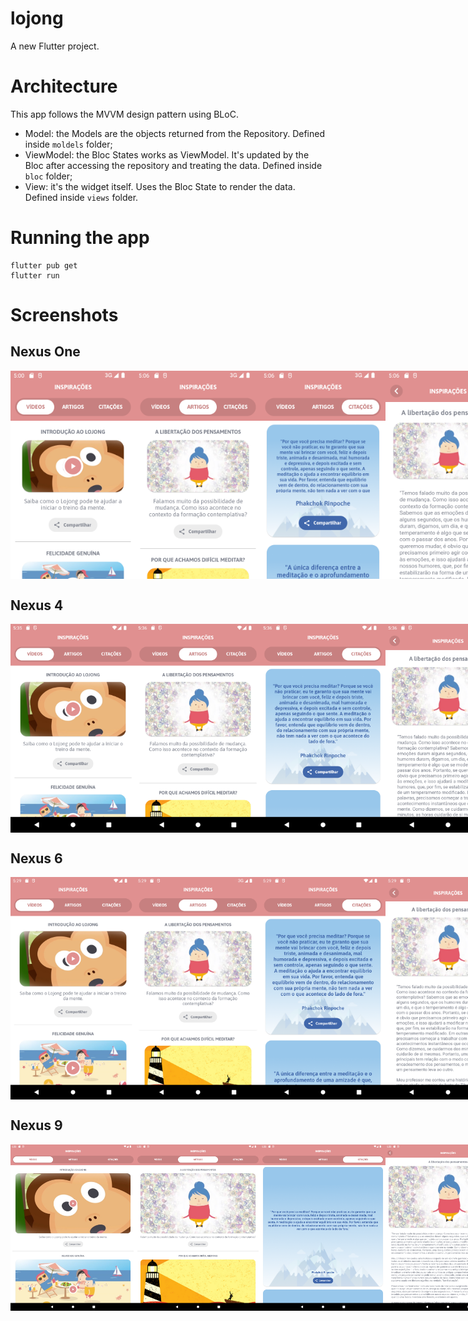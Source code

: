 # lojong

A new Flutter project.

# Architecture
This app follows the MVVM design pattern using BLoC.
- Model: the Models are the objects returned from the Repository. Defined inside ``moldels`` folder;
- ViewModel: the Bloc States works as ViewModel. It's updated by the Bloc after accessing the repository and treating the data. Defined inside ``bloc`` folder;
- View: it's the widget itself. Uses the Bloc State to render the data. Defined inside ``views`` folder.

# Running the app
```
flutter pub get
flutter run
```

# Screenshots
## Nexus One
<div style="display: flex; justify-content: space-between;">
  <img src="./screenshots/nexus_one_tela1.png?raw=true" alt="Screenshot 1 from Nexus One" width="200"/>
  <img src="./screenshots/nexus_one_tela2.png?raw=true" alt="Screenshot 2 from Nexus One" width="200"/>
  <img src="./screenshots/nexus_one_tela3.png?raw=true" alt="Screenshot 3 from Nexus One" width="200"/>
  <img src="./screenshots/nexus_one_tela4.png?raw=true" alt="Screenshot 4 from Nexus One" width="200"/>
</div>


## Nexus 4
<div style="display: flex; justify-content: space-between;">
  <img src="./screenshots/nexus_4_tela1.png?raw=true" alt="Screenshot 1 from Nexus 4" width="200"/>
  <img src="./screenshots/nexus_4_tela2.png?raw=true" alt="Screenshot 2 from Nexus 4" width="200"/>
  <img src="./screenshots/nexus_4_tela3.png?raw=true" alt="Screenshot 3 from Nexus 4" width="200"/>
  <img src="./screenshots/nexus_4_tela4.png?raw=true" alt="Screenshot 4 from Nexus 4" width="200"/>
</div>


## Nexus 6
<div style="display: flex; justify-content: space-between;">
  <img src="./screenshots/nexus_6_tela1.png?raw=true" alt="Screenshot 1 from Nexus 6" width="200"/>
  <img src="./screenshots/nexus_6_tela2.png?raw=true" alt="Screenshot 2 from Nexus 6" width="200"/>
  <img src="./screenshots/nexus_6_tela3.png?raw=true" alt="Screenshot 3 from Nexus 6" width="200"/>
  <img src="./screenshots/nexus_6_tela4.png?raw=true" alt="Screenshot 4 from Nexus 6" width="200"/>
</div>


## Nexus 9
<div style="display: flex; justify-content: space-between;">
  <img src="./screenshots/nexus_9_tela1.png?raw=true" alt="Screenshot 1 from Nexus 9" width="200"/>
  <img src="./screenshots/nexus_9_tela2.png?raw=true" alt="Screenshot 2 from Nexus 9" width="200"/>
  <img src="./screenshots/nexus_9_tela3.png?raw=true" alt="Screenshot 3 from Nexus 9" width="200"/>
  <img src="./screenshots/nexus_9_tela4.png?raw=true" alt="Screenshot 4 from Nexus 9" width="200"/>
</div>
